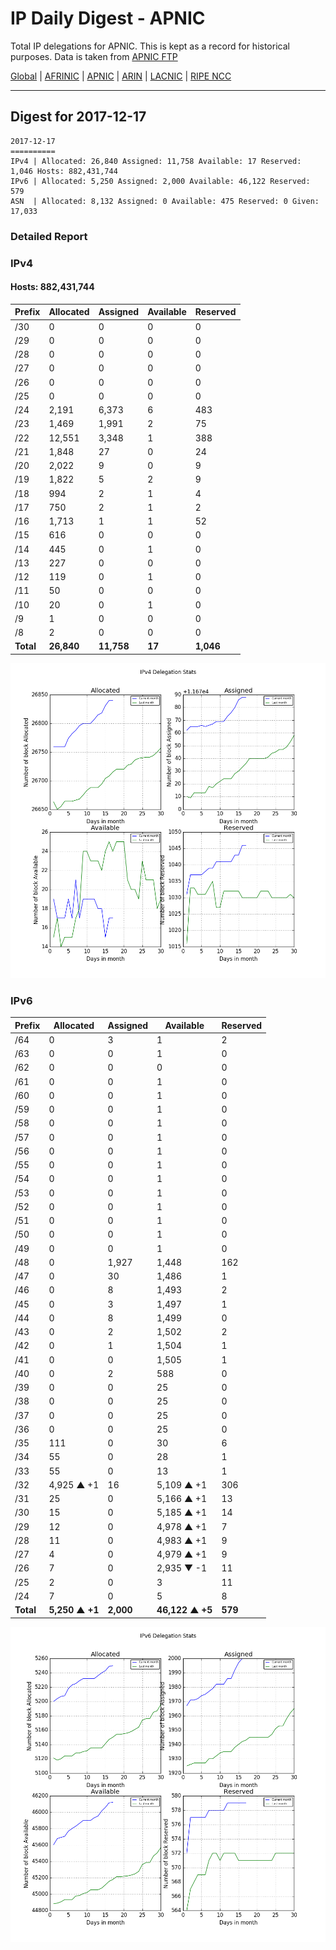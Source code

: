 # IP Daily Digest - APNIC

Total IP delegations for APNIC. This is kept as a record for historical purposes. Data is taken from [APNIC FTP](https://ftp.apnic.net/)

[Global](https://github.com/csmets/IP-Daily-Digest) | [AFRINIC](https://github.com/csmets/IP-Daily-Digest/tree/master/archives/AFRINIC) | [APNIC](https://github.com/csmets/IP-Daily-Digest/tree/master/archives/APNIC) | [ARIN](https://github.com/csmets/IP-Daily-Digest/tree/master/archives/ARIN) | [LACNIC](https://github.com/csmets/IP-Daily-Digest/tree/master/archives/LACNIC) | [RIPE NCC](https://github.com/csmets/IP-Daily-Digest/tree/master/archives/RIPE_NCC)

---

## Digest for 2017-12-17
```
2017-12-17
==========
IPv4 | Allocated: 26,840 Assigned: 11,758 Available: 17 Reserved: 1,046 Hosts: 882,431,744
IPv6 | Allocated: 5,250 Assigned: 2,000 Available: 46,122 Reserved: 579
ASN  | Allocated: 8,132 Assigned: 0 Available: 475 Reserved: 0 Given: 17,033
```

### Detailed Report

### IPv4

#### Hosts: **882,431,744**

| Prefix | Allocated | Assigned | Available | Reserved |
| ----- | ----- | ----- | ----- | ----- |
| /30 | 0 | 0 | 0 | 0 |
| /29 | 0 | 0 | 0 | 0 |
| /28 | 0 | 0 | 0 | 0 |
| /27 | 0 | 0 | 0 | 0 |
| /26 | 0 | 0 | 0 | 0 |
| /25 | 0 | 0 | 0 | 0 |
| /24 | 2,191 | 6,373 | 6 | 483 |
| /23 | 1,469 | 1,991 | 2 | 75 |
| /22 | 12,551 | 3,348 | 1 | 388 |
| /21 | 1,848 | 27 | 0 | 24 |
| /20 | 2,022 | 9 | 0 | 9 |
| /19 | 1,822 | 5 | 2 | 9 |
| /18 | 994 | 2 | 1 | 4 |
| /17 | 750 | 2 | 1 | 2 |
| /16 | 1,713 | 1 | 1 | 52 |
| /15 | 616 | 0 | 0 | 0 |
| /14 | 445 | 0 | 1 | 0 |
| /13 | 227 | 0 | 0 | 0 |
| /12 | 119 | 0 | 1 | 0 |
| /11 | 50 | 0 | 0 | 0 |
| /10 | 20 | 0 | 1 | 0 |
| /9 | 1 | 0 | 0 | 0 |
| /8 | 2 | 0 | 0 | 0 |
| **Total** | **26,840** | **11,758** | **17** | **1,046** |

![ipv4-stats](ipv4-figure.png)

### IPv6

| Prefix | Allocated | Assigned | Available | Reserved |
| ----- | ----- | ----- | ----- | ----- |
| /64 | 0 | 3 | 1 | 2 |
| /63 | 0 | 0 | 1 | 0 |
| /62 | 0 | 0 | 0 | 0 |
| /61 | 0 | 0 | 1 | 0 |
| /60 | 0 | 0 | 1 | 0 |
| /59 | 0 | 0 | 1 | 0 |
| /58 | 0 | 0 | 1 | 0 |
| /57 | 0 | 0 | 1 | 0 |
| /56 | 0 | 0 | 1 | 0 |
| /55 | 0 | 0 | 1 | 0 |
| /54 | 0 | 0 | 1 | 0 |
| /53 | 0 | 0 | 1 | 0 |
| /52 | 0 | 0 | 1 | 0 |
| /51 | 0 | 0 | 1 | 0 |
| /50 | 0 | 0 | 1 | 0 |
| /49 | 0 | 0 | 1 | 0 |
| /48 | 0 | 1,927 | 1,448 | 162 |
| /47 | 0 | 30 | 1,486 | 1 |
| /46 | 0 | 8 | 1,493 | 2 |
| /45 | 0 | 3 | 1,497 | 1 |
| /44 | 0 | 8 | 1,499 | 0 |
| /43 | 0 | 2 | 1,502 | 2 |
| /42 | 0 | 1 | 1,504 | 1 |
| /41 | 0 | 0 | 1,505 | 1 |
| /40 | 0 | 2 | 588 | 0 |
| /39 | 0 | 0 | 25 | 0 |
| /38 | 0 | 0 | 25 | 0 |
| /37 | 0 | 0 | 25 | 0 |
| /36 | 0 | 0 | 25 | 0 |
| /35 | 111 | 0 | 30 | 6 |
| /34 | 55 | 0 | 28 | 1 |
| /33 | 55 | 0 | 13 | 1 |
| /32 | 4,925 ▲ +1 | 16 | 5,109 ▲ +1 | 306 |
| /31 | 25 | 0 | 5,166 ▲ +1 | 13 |
| /30 | 15 | 0 | 5,185 ▲ +1 | 14 |
| /29 | 12 | 0 | 4,978 ▲ +1 | 7 |
| /28 | 11 | 0 | 4,983 ▲ +1 | 9 |
| /27 | 4 | 0 | 4,979 ▲ +1 | 9 |
| /26 | 7 | 0 | 2,935 ▼ -1 | 11 |
| /25 | 2 | 0 | 3 | 11 |
| /24 | 7 | 0 | 5 | 8 |
| **Total** | **5,250 ▲ +1** | **2,000** | **46,122 ▲ +5** | **579** |

![ipv6-stats](ipv6-figure.png)